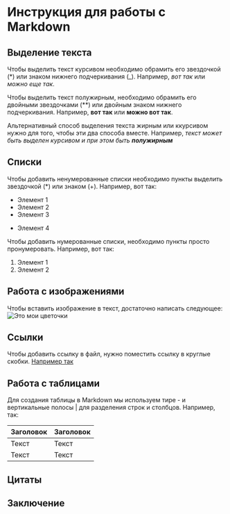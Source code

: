 # Инструкция для работы с Markdown

## Выделение текста
Чтобы выделить текст курсивом необходимо обрамить его звездочкой (*) или знаком нижнего подчеркивания (_). Например,  *вот так* или _можно еще так_.

Чтобы выделить текст полужирным, необходимо обрамить его двойными звездочками (**) или двойным знаком нижнего подчеркивания. Например, **вот так** или __можно вот так__.

Альтернативный способ выделения текста жирным или ккурсивом нужно для того, чтобы эти два способа вместе. Например, _текст может быть выделен курсивом и при этом быть **полужирным**_  

## Списки

Чтобы добавить ненумерованные списки необходимо пункты выделить звездочкой (*) или знаком (+). Например, вот так: 
* Элемент 1
* Элемент 2
* Элемент 3
+ Элемент 4

Чтобы добавить нумерованные списки, необходимо пункты просто пронумеровать. Например, вот так: 
1. Элемент 1
2. Элемент 2

## Работа с изображениями

Чтобы вставить изображение в текст, достаточно написать следующее: 
![Это мои цветочки](photo_2022-11-14_23-17-12.jpg)

## Ссылки
Чтобы добавить ссылку в файл, нужно поместить ссылку в круглые скобки. [Например так](https://www.google.com/webhp?hl=ru&sa=X&ved=0ahUKEwizjbPovrD7AhWvlYsKHXDaDK0QPAgI)


## Работа с таблицами
Для создания таблицы в Markdown мы используем тире - и вертикальные полосы | для разделения строк и столбцов.
Например, так:

Заголовок  | Заголовок
------- | --------
Текст   | Текст
Текст   | Текст

## Цитаты

## Заключение